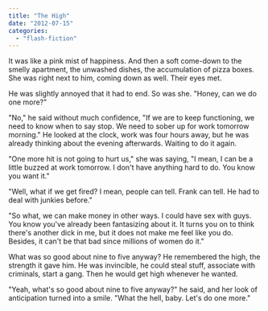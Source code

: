 ```yaml
---
title: "The High"
date: "2012-07-15"
categories: 
  - "flash-fiction"
---
```


It was like a pink mist of happiness. And then a soft come-down to the smelly apartment, the unwashed dishes, the accumulation of pizza boxes. She was right next to him, coming down as well. Their eyes met.

He was slightly annoyed that it had to end. So was she. "Honey, can we do one more?"

"No," he said without much confidence, "If we are to keep functioning, we need to know when to say stop. We need to sober up for work tomorrow morning." He looked at the clock, work was four hours away, but he was already thinking about the evening afterwards. Waiting to do it again.

"One more hit is not going to hurt us," she was saying, "I mean, I can be a little buzzed at work tomorrow. I don't have anything hard to do. You know you want it."

"Well, what if we get fired? I mean, people can tell. Frank can tell. He had to deal with junkies before."

"So what, we can make money in other ways. I could have sex with guys. You know you've already been fantasizing about it. It turns you on to think there's another dick in me, but it does not make me feel like you do. Besides, it can't be that bad since millions of women do it."

What was so good about nine to five anyway? He remembered the high, the strength it gave him. He was invincible, he could steal stuff, associate with criminals, start a gang. Then he would get high whenever he wanted.

"Yeah, what's so good about nine to five anyway?" he said, and her look of anticipation turned into a smile. "What the hell, baby. Let's do one more."
